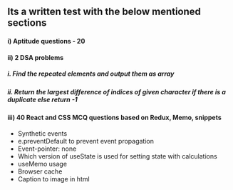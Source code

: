 ## Its a written test with the below mentioned sections

#### i) Aptitude questions - 20
#### ii) 2 DSA problems 
##### i. Find the repeated elements and output them as array
##### ii. Return the largest difference of indices of given character if there is a duplicate else return -1
#### iii) 40 React and CSS MCQ questions based on Redux, Memo, snippets
- Synthetic events
- e.preventDefault to prevent event propagation
- Event-pointer: none
-  Which version of useState is used for setting state with calculations
- useMemo usage
- Browser cache
- Caption to image in html